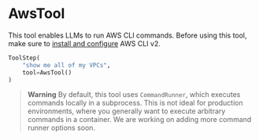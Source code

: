 # AwsTool

This tool enables LLMs to run AWS CLI commands. Before using this tool, make sure to [install and configure](https://docs.aws.amazon.com/cli/latest/userguide/getting-started-install.html) AWS CLI v2.

```python
ToolStep(
    "show me all of my VPCs",
    tool=AwsTool()
)
```

> **Warning**
> By default, this tool uses `CommandRunner`, which executes commands locally in a subprocess. This is not ideal for production environments, where you generally want to execute arbitrary commands in a container. We are working on adding more command runner options soon.